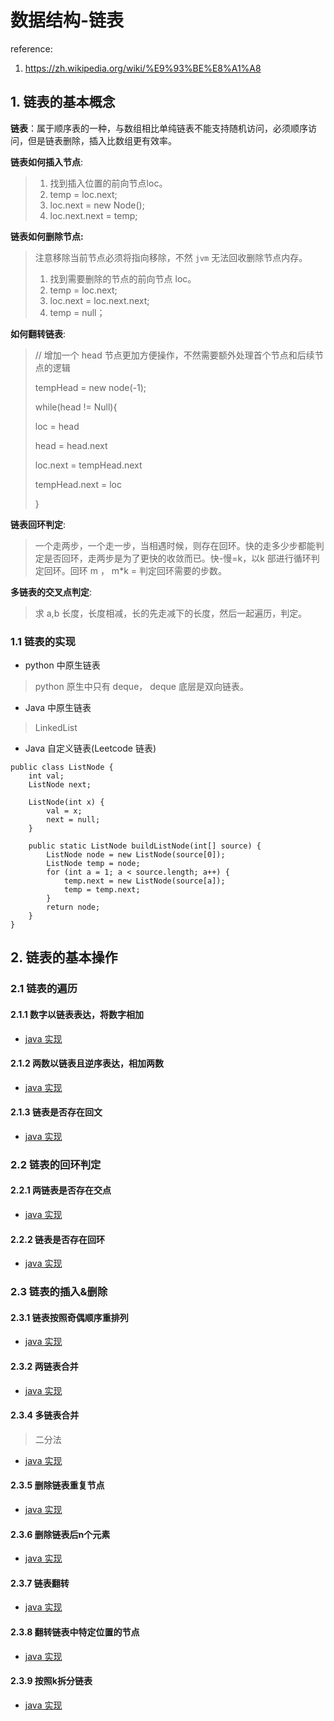 # 数据结构-链表

reference:

1. https://zh.wikipedia.org/wiki/%E9%93%BE%E8%A1%A8

## 1. 链表的基本概念

**链表**：属于顺序表的一种，与数组相比单纯链表不能支持随机访问，必须顺序访问，但是链表删除，插入比数组更有效率。

**链表如何插入节点**: 

> 1. 找到插入位置的前向节点loc。
> 2. temp = loc.next;
> 3. loc.next = new Node();
> 4. loc.next.next = temp;

**链表如何删除节点:**

> 注意移除当前节点必须将指向移除，不然 `jvm` 无法回收删除节点内存。
>
> 1. 找到需要删除的节点的前向节点 loc。
> 2. temp = loc.next;
> 3. loc.next = loc.next.next;
> 4. temp = null；

**如何翻转链表**:

>// 增加一个 head 节点更加方便操作，不然需要额外处理首个节点和后续节点的逻辑
>
>tempHead = new node(-1);
>
>while(head != Null){
>
>loc = head
>
>head  = head.next
>
>loc.next = tempHead.next
>
>tempHead.next = loc
>
>}

**链表回环判定**:

> 一个走两步，一个走一步，当相遇时候，则存在回环。快的走多少步都能判定是否回环，走两步是为了更快的收敛而已。快-慢=k，以k 部进行循环判定回环。回环 m ， m*k = 判定回环需要的步数。

**多链表的交叉点判定**:

> 求 a,b 长度，长度相减，长的先走减下的长度，然后一起遍历，判定。

### 1.1 链表的实现

- python 中原生链表

> python 原生中只有 deque， deque 底层是双向链表。

- Java 中原生链表

> LinkedList

- Java 自定义链表(Leetcode 链表)

```
public class ListNode {
    int val;
    ListNode next;

    ListNode(int x) {
        val = x;
        next = null;
    }

    public static ListNode buildListNode(int[] source) {
        ListNode node = new ListNode(source[0]);
        ListNode temp = node;
        for (int a = 1; a < source.length; a++) {
            temp.next = new ListNode(source[a]);
            temp = temp.next;
        }
        return node;
    }
}
```

## 2. 链表的基本操作

### 2.1 链表的遍历

#### 2.1.1 数字以链表表达，将数字相加

- [java 实现 ](https://github.com/Whojohn/learn/blob/master/algorithm/src/main/java/%E6%95%B0%E6%8D%AE%E7%BB%93%E6%9E%84/%E9%93%BE%E8%A1%A8/AddTwoNumbersIi.java)

#### 2.1.2 两数以链表且逆序表达，相加两数

- [java 实现 ](https://github.com/Whojohn/learn/blob/master/algorithm/src/main/java/%E6%95%B0%E6%8D%AE%E7%BB%93%E6%9E%84/%E9%93%BE%E8%A1%A8/AddTwoNumbers.java)

#### 2.1.3 链表是否存在回文

- [java 实现 ](https://github.com/Whojohn/learn/blob/master/algorithm/src/main/java/%E6%95%B0%E6%8D%AE%E7%BB%93%E6%9E%84/%E9%93%BE%E8%A1%A8/PalindromeLinkedList.java)

### 2.2 链表的回环判定

#### 2.2.1 两链表是否存在交点

- [java 实现 ](https://github.com/Whojohn/learn/blob/master/algorithm/src/main/java/%E6%95%B0%E6%8D%AE%E7%BB%93%E6%9E%84/%E9%93%BE%E8%A1%A8/IntersectionOfTwoLinkedLists.java)

#### 2.2.2 链表是否存在回环

- [java 实现 ](https://github.com/Whojohn/learn/blob/master/algorithm/src/main/java/%E6%95%B0%E6%8D%AE%E7%BB%93%E6%9E%84/%E9%93%BE%E8%A1%A8/LinkedListCycle.java)

### 2.3 链表的插入&删除

####  2.3.1 链表按照奇偶顺序重排列

- [java 实现 ](https://github.com/Whojohn/learn/blob/master/algorithm/src/main/java/%E6%95%B0%E6%8D%AE%E7%BB%93%E6%9E%84/%E9%93%BE%E8%A1%A8/OddEvenLinkedList.java)

#### 2.3.2 两链表合并

- [java 实现 ](https://github.com/Whojohn/learn/blob/master/algorithm/src/main/java/%E6%95%B0%E6%8D%AE%E7%BB%93%E6%9E%84/%E9%93%BE%E8%A1%A8/MergeTwoSortedLists.java)

#### 2.3.4 多链表合并

> 二分法

- [java 实现 ](https://github.com/Whojohn/learn/blob/master/algorithm/src/main/java/%E6%95%B0%E6%8D%AE%E7%BB%93%E6%9E%84/%E9%93%BE%E8%A1%A8/MergeKSortedLists.java)

#### 2.3.5 删除链表重复节点

- [java 实现 ](https://github.com/Whojohn/learn/blob/master/algorithm/src/main/java/%E6%95%B0%E6%8D%AE%E7%BB%93%E6%9E%84/%E9%93%BE%E8%A1%A8/RemoveDuplicatesFromSortedList.java)

#### 2.3.6 删除链表后n个元素

- [java 实现 ](https://github.com/Whojohn/learn/blob/master/algorithm/src/main/java/%E6%95%B0%E6%8D%AE%E7%BB%93%E6%9E%84/%E9%93%BE%E8%A1%A8/RemoveNthNodeFromEndOfList.java)

#### 2.3.7 链表翻转

- [java 实现 ](https://github.com/Whojohn/learn/blob/master/algorithm/src/main/java/%E6%95%B0%E6%8D%AE%E7%BB%93%E6%9E%84/%E9%93%BE%E8%A1%A8/ReverseLinkedList.java)

#### 2.3.8 翻转链表中特定位置的节点

- [java 实现 ](https://github.com/Whojohn/learn/blob/master/algorithm/src/main/java/%E6%95%B0%E6%8D%AE%E7%BB%93%E6%9E%84/%E9%93%BE%E8%A1%A8/ReverseLinkedListIi.java)

#### 2.3.9 按照k拆分链表

- [java 实现 ](https://github.com/Whojohn/learn/blob/master/algorithm/src/main/java/%E6%95%B0%E6%8D%AE%E7%BB%93%E6%9E%84/%E9%93%BE%E8%A1%A8/SplitLinkedListInParts.java)

